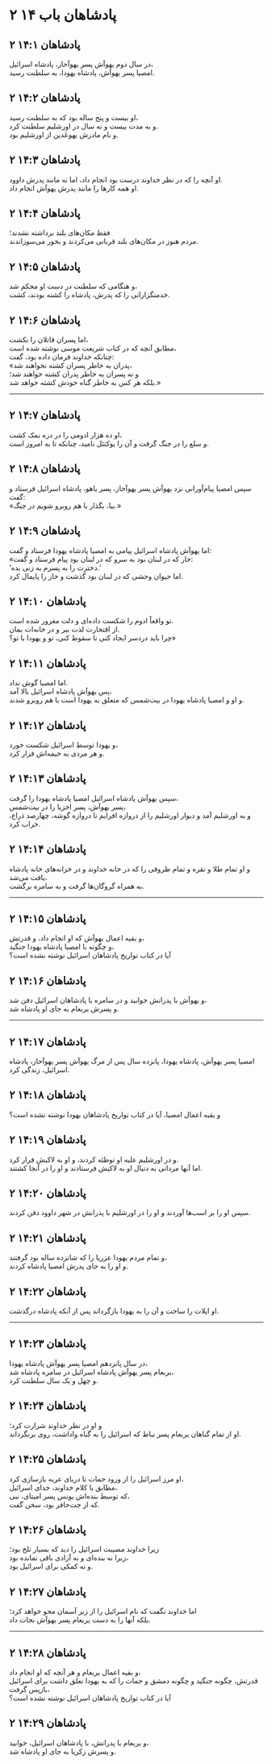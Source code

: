 # ۲ پادشاهان باب ۱۴

## ۲ پادشاهان ۱۴:۱

در سال دوم یهوآش پسر یهوآحاز، پادشاه اسرائیل،  
امصیا پسر یهوآش، پادشاه یهودا، به سلطنت رسید.

## ۲ پادشاهان ۱۴:۲

او بیست و پنج ساله بود که به سلطنت رسید،  
و به مدت بیست و نه سال در اورشلیم سلطنت کرد.  
و نام مادرش یهوعَدین از اورشلیم بود.

## ۲ پادشاهان ۱۴:۳

او آنچه را که در نظر خداوند درست بود انجام داد، اما نه مانند پدرش داوود.  
او همه کارها را مانند پدرش یهوآش انجام داد.

## ۲ پادشاهان ۱۴:۴

فقط مکان‌های بلند برداشته نشدند؛  
مردم هنوز در مکان‌های بلند قربانی می‌کردند و بخور می‌سوزاندند.

## ۲ پادشاهان ۱۴:۵

و هنگامی که سلطنت در دست او محکم شد،  
خدمتگزارانی را که پدرش، پادشاه را کشته بودند، کشت.

## ۲ پادشاهان ۱۴:۶

اما پسران قاتلان را نکشت،  
مطابق آنچه که در کتاب شریعت موسی نوشته شده است،  
چنانکه خداوند فرمان داده بود، گفت:  
«پدران به خاطر پسران کشته نخواهند شد،  
و نه پسران به خاطر پدران کشته خواهند شد؛  
بلکه هر کس به خاطر گناه خودش کشته خواهد شد.»

---

## ۲ پادشاهان ۱۴:۷

او ده هزار ادومی را در دره نمک کشت،  
و سلع را در جنگ گرفت و آن را یوکتئل نامید، چنانکه تا به امروز است.

## ۲ پادشاهان ۱۴:۸

سپس امصیا پیام‌آورانی نزد یهوآش پسر یهوآحاز، پسر یاهو، پادشاه اسرائیل فرستاد و گفت:  
«بیا، بگذار با هم روبرو شویم در جنگ.»

## ۲ پادشاهان ۱۴:۹

اما یهوآش پادشاه اسرائیل پیامی به امصیا پادشاه یهودا فرستاد و گفت:  
«خار که در لبنان بود به سرو که در لبنان بود پیام فرستاد و گفت:  
‘دخترت را به پسرم به زنی بده.’  
اما حیوان وحشی که در لبنان بود گذشت و خار را پایمال کرد.

## ۲ پادشاهان ۱۴:۱۰

تو واقعاً ادوم را شکست داده‌ای و دلت مغرور شده است.  
از افتخارت لذت ببر و در خانه‌ات بمان.  
چرا باید دردسر ایجاد کنی تا سقوط کنی، تو و یهودا با تو؟»

## ۲ پادشاهان ۱۴:۱۱

اما امصیا گوش نداد.  
پس یهوآش پادشاه اسرائیل بالا آمد،  
و او و امصیا پادشاه یهودا در بیت‌شمس که متعلق به یهودا است با هم روبرو شدند.

## ۲ پادشاهان ۱۴:۱۲

و یهودا توسط اسرائیل شکست خورد،  
و هر مردی به خیمه‌اش فرار کرد.

## ۲ پادشاهان ۱۴:۱۳

سپس یهوآش پادشاه اسرائیل امصیا پادشاه یهودا را گرفت،  
پسر یهوآش، پسر اخزیا را در بیت‌شمس،  
و به اورشلیم آمد و دیوار اورشلیم را از دروازه افرایم تا دروازه گوشه، چهارصد ذراع، خراب کرد.

## ۲ پادشاهان ۱۴:۱۴

و او تمام طلا و نقره و تمام ظروفی را که در خانه خداوند و در خزانه‌های خانه پادشاه یافت می‌شد،  
به همراه گروگان‌ها گرفت و به سامره برگشت.

---

## ۲ پادشاهان ۱۴:۱۵

و بقیه اعمال یهوآش که او انجام داد، و قدرتش،  
و چگونه با امصیا پادشاه یهودا جنگید،  
آیا در کتاب تواریخ پادشاهان اسرائیل نوشته نشده است؟

## ۲ پادشاهان ۱۴:۱۶

و یهوآش با پدرانش خوابید و در سامره با پادشاهان اسرائیل دفن شد،  
و پسرش یربعام به جای او پادشاه شد.

---

## ۲ پادشاهان ۱۴:۱۷

امصیا پسر یهوآش، پادشاه یهودا، پانزده سال پس از مرگ یهوآش پسر یهوآحاز، پادشاه اسرائیل، زندگی کرد.

## ۲ پادشاهان ۱۴:۱۸

و بقیه اعمال امصیا، آیا در کتاب تواریخ پادشاهان یهودا نوشته نشده است؟

## ۲ پادشاهان ۱۴:۱۹

و در اورشلیم علیه او توطئه کردند، و او به لاکیش فرار کرد.  
اما آنها مردانی به دنبال او به لاکیش فرستادند و او را در آنجا کشتند.

## ۲ پادشاهان ۱۴:۲۰

سپس او را بر اسب‌ها آوردند و او را در اورشلیم با پدرانش در شهر داوود دفن کردند.

## ۲ پادشاهان ۱۴:۲۱

و تمام مردم یهودا عزریا را که شانزده ساله بود گرفتند،  
و او را به جای پدرش امصیا پادشاه کردند.

## ۲ پادشاهان ۱۴:۲۲

او ایلات را ساخت و آن را به یهودا بازگرداند پس از آنکه پادشاه درگذشت.

---

## ۲ پادشاهان ۱۴:۲۳

در سال پانزدهم امصیا پسر یهوآش پادشاه یهودا،  
یربعام پسر یهوآش پادشاه اسرائیل در سامره پادشاه شد،  
و چهل و یک سال سلطنت کرد.

## ۲ پادشاهان ۱۴:۲۴

و او در نظر خداوند شرارت کرد؛  
او از تمام گناهان یربعام پسر نباط که اسرائیل را به گناه واداشت، روی برنگرداند.

## ۲ پادشاهان ۱۴:۲۵

او مرز اسرائیل را از ورود حمات تا دریای عربه بازسازی کرد،  
مطابق با کلام خداوند، خدای اسرائیل،  
که توسط بنده‌اش یونس پسر امیتای، نبی،  
که از جت‌حافر بود، سخن گفت.

## ۲ پادشاهان ۱۴:۲۶

زیرا خداوند مصیبت اسرائیل را دید که بسیار تلخ بود؛  
زیرا نه بنده‌ای و نه آزادی باقی نمانده بود،  
و نه کمکی برای اسرائیل بود.

## ۲ پادشاهان ۱۴:۲۷

اما خداوند نگفت که نام اسرائیل را از زیر آسمان محو خواهد کرد؛  
بلکه آنها را به دست یربعام پسر یهوآش نجات داد.

---

## ۲ پادشاهان ۱۴:۲۸

و بقیه اعمال یربعام و هر آنچه که او انجام داد،  
قدرتش، چگونه جنگید و چگونه دمشق و حمات را که به یهودا تعلق داشت برای اسرائیل بازپس گرفت،  
آیا در کتاب تواریخ پادشاهان اسرائیل نوشته نشده است؟

## ۲ پادشاهان ۱۴:۲۹

و یربعام با پدرانش، با پادشاهان اسرائیل، خوابید،  
و پسرش زکریا به جای او پادشاه شد.
